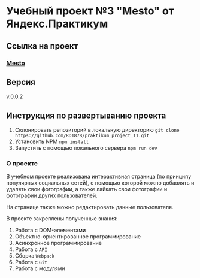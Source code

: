 # **Учебный проект №3 "Mesto" от Яндекс.Практикум**
## Ссылка на проект
### [Mesto](https://rd1878.github.io/praktikum_project_11/)
## Версия

v.0.0.2

## Инструкция по развертыванию проекта
1. Склонировать репозиторий в локальную директорию
`git clone https://github.com/RD1878/praktikum_project_11.git`
2. Установить NPM
`npm install`
3. Запустить с помощью локального сервера
`npm run dev`

### О проекте

В учебном проекте реализована интерактивная страница (по принципу популярных социальных сетей), с помощью которой можно добавлять и удалять свои фотографии, а также лайкать свои фотографии и фотографии других пользователей.

На странице также можно редактировать данные пользователя.

В проекте закреплены полученные знания:

1. Работа с DOM-элементами
2. Объектно-ориентированное программирование
3. Асинхронное программирование
4. Работа с `API`
5. Сборка `Webpack`
6. Работа с `Git`
7. Работа с модулями